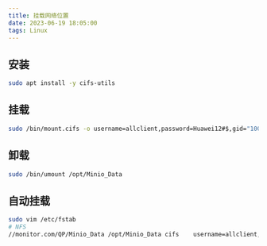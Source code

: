 ```yaml
---
title: 挂载网络位置
date: 2023-06-19 18:05:00
tags: Linux
---
```


## 安装

```bash
sudo apt install -y cifs-utils
```

## 挂载

```bash
sudo /bin/mount.cifs -o username=allclient,password=Huawei12#$,gid="1000",uid="1000",vers=3.0 //monitor.com/QP/Minio_Data /opt/Minio_Data
```

## 卸载

```bash
sudo /bin/umount /opt/Minio_Data
```

## 自动挂载

```bash
sudo vim /etc/fstab
# NFS
//monitor.com/QP/Minio_Data /opt/Minio_Data cifs    username=allclient,password=Huawei12#$,gid=1000,uid=1000,vers=3.0    0   1
```
